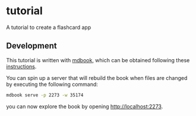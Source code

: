# tutorial
A tutorial to create a flashcard app

## Development
This tutorial is written with [mdbook][], which can be obtained following these
[instructions][install.mdbook].

You can spin up a server that will rebuild the book when files are changed by
executing the following command:

```sh
mdbook serve -p 2273 -w 35174
```

you can now explore the book by opening
[http://localhost:2273](http://localhost:2273).

[mdbook]: https://rust-lang-nursery.github.io/mdBook/
[install.mdbook]: https://github.com/rust-lang-nursery/mdBook#installation
